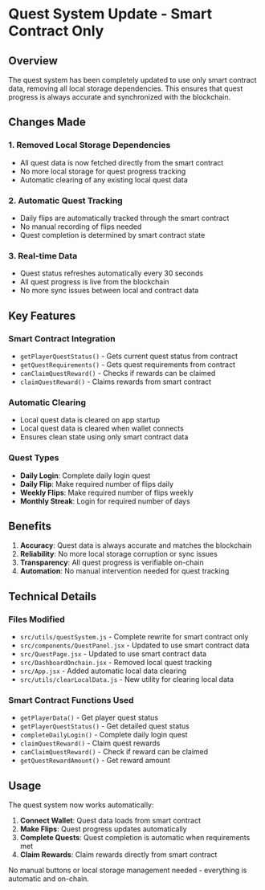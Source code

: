 # Quest System Update - Smart Contract Only

## Overview
The quest system has been completely updated to use only smart contract data, removing all local storage dependencies. This ensures that quest progress is always accurate and synchronized with the blockchain.

## Changes Made

### 1. Removed Local Storage Dependencies
- All quest data is now fetched directly from the smart contract
- No more local storage for quest progress tracking
- Automatic clearing of any existing local quest data

### 2. Automatic Quest Tracking
- Daily flips are automatically tracked through the smart contract
- No manual recording of flips needed
- Quest completion is determined by smart contract state

### 3. Real-time Data
- Quest status refreshes automatically every 30 seconds
- All quest progress is live from the blockchain
- No more sync issues between local and contract data

## Key Features

### Smart Contract Integration
- `getPlayerQuestStatus()` - Gets current quest status from contract
- `getQuestRequirements()` - Gets quest requirements from contract
- `canClaimQuestReward()` - Checks if rewards can be claimed
- `claimQuestReward()` - Claims rewards from smart contract

### Automatic Clearing
- Local quest data is cleared on app startup
- Local quest data is cleared when wallet connects
- Ensures clean state using only smart contract data

### Quest Types
- **Daily Login**: Complete daily login quest
- **Daily Flip**: Make required number of flips daily
- **Weekly Flips**: Make required number of flips weekly
- **Monthly Streak**: Login for required number of days

## Benefits

1. **Accuracy**: Quest data is always accurate and matches the blockchain
2. **Reliability**: No more local storage corruption or sync issues
3. **Transparency**: All quest progress is verifiable on-chain
4. **Automation**: No manual intervention needed for quest tracking

## Technical Details

### Files Modified
- `src/utils/questSystem.js` - Complete rewrite for smart contract only
- `src/components/QuestPanel.jsx` - Updated to use smart contract data
- `src/QuestPage.jsx` - Updated to use smart contract data
- `src/DashboardOnchain.jsx` - Removed local quest tracking
- `src/App.jsx` - Added automatic local data clearing
- `src/utils/clearLocalData.js` - New utility for clearing local data

### Smart Contract Functions Used
- `getPlayerData()` - Get player quest status
- `getPlayerQuestStatus()` - Get detailed quest status
- `completeDailyLogin()` - Complete daily login quest
- `claimQuestReward()` - Claim quest rewards
- `canClaimQuestReward()` - Check if reward can be claimed
- `getQuestRewardAmount()` - Get reward amount

## Usage

The quest system now works automatically:

1. **Connect Wallet**: Quest data loads from smart contract
2. **Make Flips**: Quest progress updates automatically
3. **Complete Quests**: Quest completion is automatic when requirements met
4. **Claim Rewards**: Claim rewards directly from smart contract

No manual buttons or local storage management needed - everything is automatic and on-chain. 